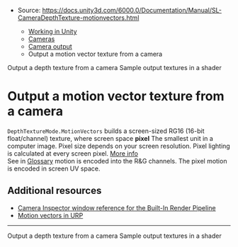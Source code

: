 * Source: https://docs.unity3d.com/6000.0/Documentation/Manual/SL-CameraDepthTexture-motionvectors.html

  * [Working in Unity](https://docs.unity3d.com/6000.0/Documentation/Manual/working-in-unity.html)
  * [Cameras](https://docs.unity3d.com/6000.0/Documentation/Manual/Cameras.html)
  * [Camera output](https://docs.unity3d.com/6000.0/Documentation/Manual/CameraOutput.html)
  * Output a motion vector texture from a camera


[](https://docs.unity3d.com/6000.0/Documentation/Manual/SL-CameraDepthTexture.html)
Output a depth texture from a camera
[](https://docs.unity3d.com/6000.0/Documentation/Manual/CameraOutput-shader.html)
Sample output textures in a shader
# Output a motion vector texture from a camera
`DepthTextureMode.MotionVectors` builds a screen-sized RG16 (16-bit float/channel) texture, where screen space **pixel** The smallest unit in a computer image. Pixel size depends on your screen resolution. Pixel lighting is calculated at every screen pixel. [More info](https://docs.unity3d.com/6000.0/Documentation/Manual/ShadowPerformance.html)  
See in [Glossary](https://docs.unity3d.com/6000.0/Documentation/Manual/Glossary.html#pixel) motion is encoded into the R&G channels. The pixel motion is encoded in screen UV space.
## Additional resources
  * [Camera Inspector window reference for the Built-In Render Pipeline](https://docs.unity3d.com/6000.0/Documentation/Manual/class-Camera.html)
  * [Motion vectors in URP](https://docs.unity3d.com/6000.0/Documentation/Manual/urp/features/motion-vectors-landing.html)


* * *
[](https://docs.unity3d.com/6000.0/Documentation/Manual/SL-CameraDepthTexture.html)
Output a depth texture from a camera
[](https://docs.unity3d.com/6000.0/Documentation/Manual/CameraOutput-shader.html)
Sample output textures in a shader
